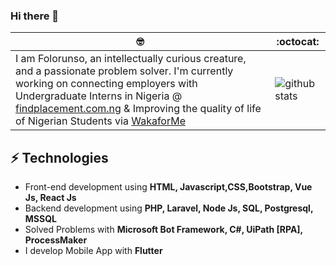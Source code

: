 ### Hi there 👋

 🤓 | :octocat:
--|--
I am Folorunso, an intellectually curious creature, and a passionate problem solver. I'm currently working on connecting employers with Undergraduate Interns in Nigeria @ [findplacement.com.ng](https://findplacement.com.ng) & Improving the quality of life of Nigerian Students via [WakaforMe](https://twitter.com/wakaforme_ng)|![github stats](https://github-readme-stats.vercel.app/api?username=afolorunso&show_icons=true&line_height=60) 

<!-- ⚡ **Fun fact:** Scientific observations has proven that [@Tobby](https://twitter.com/mroluwatobby) has the features of human, Well! that could be true But just said in a wrong way! My curiousity has led me to discover his humanoid status --great mind, half-human, half-robot, and definitely half-spirit. 👽
 -->
## ⚡ Technologies 
- Front-end development using **HTML, Javascript,CSS,Bootstrap, Vue Js, React Js**
- Backend development using **PHP, Laravel, Node Js, SQL, Postgresql, MSSQL**
- Solved Problems with **Microsoft Bot Framework, C#, UiPath [RPA], ProcessMaker**
- I develop Mobile App with **Flutter**



